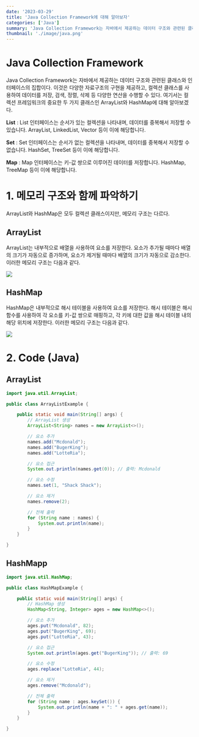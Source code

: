 ```yaml
---
date: '2023-03-29'
title: 'Java Collection Framework에 대해 알아보자'
categories: ['Java']
summary: 'Java Collection Framework는 자바에서 제공하는 데이터 구조와 관련된 클래스와 인터페이스의 집합이다. 이것은 다양한 자료구조의 구현을 제공하고, 컬렉션 클래스를 사용하여 데이터를 저장, 검색, 정렬, 삭제 등 다양한 연산을 수행할 수 있다. 여기서는 컬렉션 프레임워크의 중요한 두 가지 클래스인 ArrayList와 HashMap에 대해 알아보겠다.'
thumbnail: './image/java.png'
---
```


# Java Collection Framework
Java Collection Framework는 자바에서 제공하는 데이터 구조와 관련된 클래스와 인터페이스의 집합이다. 이것은 다양한 자료구조의 구현을 제공하고, 컬렉션 클래스를 사용하여 데이터를 저장, 검색, 정렬, 삭제 등 다양한 연산을 수행할 수 있다. 여기서는 컬렉션 프레임워크의 중요한 두 가지 클래스인 ArrayList와 HashMap에 대해 알아보겠다.

**List** : List 인터페이스는 순서가 있는 컬렉션을 나타내며, 데이터를 중복해서 저장할 수 있습니다. ArrayList, LinkedList, Vector 등이 이에 해당합니다.

**Set** : Set 인터페이스는 순서가 없는 컬렉션을 나타내며, 데이터를 중복해서 저장할 수 없습니다. HashSet, TreeSet 등이 이에 해당합니다.

**Map** : Map 인터페이스는 키-값 쌍으로 이루어진 데이터를 저장합니다. HashMap, TreeMap 등이 이에 해당합니다.


# 1. 메모리 구조와 함께 파악하기

ArrayList와 HashMap은 모두 컬렉션 클래스이지만, 메모리 구조는 다르다.

## ArrayList
ArrayList는 내부적으로 배열을 사용하여 요소를 저장한다. 요소가 추가될 때마다 배열의 크기가 자동으로 증가하며, 요소가 제거될 때마다 배열의 크기가 자동으로 감소한다. 이러한 메모리 구조는 다음과 같다.

![](https://velog.velcdn.com/images/minseok0123/post/16e13dc3-0295-4be9-8e41-23b9331bc115/image.png)


## HashMap
HashMap은 내부적으로 해시 테이블을 사용하여 요소를 저장한다. 해시 테이블은 해시 함수를 사용하여 각 요소를 키-값 쌍으로 매핑하고, 각 키에 대한 값을 해시 테이블 내의 해당 위치에 저장한다. 이러한 메모리 구조는 다음과 같다.

![](https://velog.velcdn.com/images/minseok0123/post/6d4ce393-be97-4756-b243-257999d1fd85/image.png)


# 2. Code (Java)

## ArrayList
```java
import java.util.ArrayList;

public class ArrayListExample {

    public static void main(String[] args) {
        // ArrayList 생성
        ArrayList<String> names = new ArrayList<>();

        // 요소 추가
        names.add("Mcdonald");
        names.add("BugerKing");
        names.add("LotteRia");

        // 요소 접근
        System.out.println(names.get(0)); // 출력: Mcdonald

        // 요소 수정
        names.set(1, "Shack Shack");

        // 요소 제거
        names.remove(2);

        // 전체 출력
        for (String name : names) {
            System.out.println(name);
        }
    }

}

```


## HashMapp
```java
import java.util.HashMap;

public class HashMapExample {

    public static void main(String[] args) {
        // HashMap 생성
        HashMap<String, Integer> ages = new HashMap<>();

        // 요소 추가
        ages.put("Mcdonald", 82);
        ages.put("BugerKing", 69);
        ages.put("LotteRia", 43);

        // 요소 접근
        System.out.println(ages.get("BugerKing")); // 출력: 69

        // 요소 수정
        ages.replace("LotteRia", 44);

        // 요소 제거
        ages.remove("Mcdonald");

        // 전체 출력
        for (String name : ages.keySet()) {
            System.out.println(name + ": " + ages.get(name));
        }
    }

}

```
